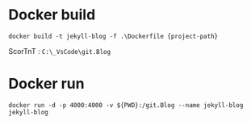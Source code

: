 # Docker build
```
docker build -t jekyll-blog -f .\Dockerfile {project-path}
```
ScorTnT : `C:\_VsCode\git.Blog`
# Docker run
```
docker run -d -p 4000:4000 -v ${PWD}:/git.Blog --name jekyll-blog jekyll-blog
```